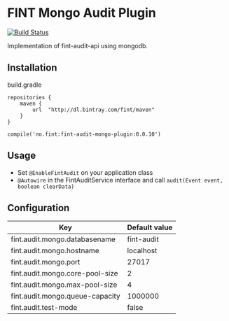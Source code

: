 # FINT Mongo Audit Plugin

[![Build Status](https://jenkins.rogfk.no/buildStatus/icon?job=FINTprosjektet/fint-audit-mongo-plugin/master)](https://jenkins.rogfk.no/job/FINTprosjektet/job/fint-audit-mongo-plugin/job/master/)

Implementation of fint-audit-api using mongodb.

## Installation

build.gradle

```
repositories {
    maven {
        url  "http://dl.bintray.com/fint/maven"
    }
}

compile('no.fint:fint-audit-mongo-plugin:0.0.10')
```

## Usage

- Set `@EnableFintAudit` on your application class
- `@Autowire` in the FintAuditService interface and call `audit(Event event, boolean clearData)`

## Configuration

| Key | Default value |
|-----|---------------|
| fint.audit.mongo.databasename | fint-audit |
| fint.audit.mongo.hostname | localhost |
| fint.audit.mongo.port | 27017 |
| fint.audit.mongo.core-pool-size | 2 |
| fint.audit.mongo.max-pool-size | 4 |
| fint.audit.mongo.queue-capacity | 1000000 |
| fint.audit.test-mode | false |
